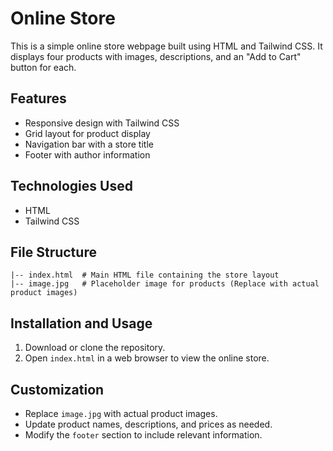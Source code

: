 # Online Store

This is a simple online store webpage built using HTML and Tailwind CSS. It displays four products with images, descriptions, and an "Add to Cart" button for each.

## Features
- Responsive design with Tailwind CSS
- Grid layout for product display
- Navigation bar with a store title
- Footer with author information

## Technologies Used
- HTML
- Tailwind CSS

## File Structure
```
|-- index.html  # Main HTML file containing the store layout
|-- image.jpg   # Placeholder image for products (Replace with actual product images)
```

## Installation and Usage
1. Download or clone the repository.
2. Open `index.html` in a web browser to view the online store.

## Customization
- Replace `image.jpg` with actual product images.
- Update product names, descriptions, and prices as needed.
- Modify the `footer` section to include relevant information.


